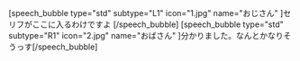 [speech_bubble type="std" subtype="L1" icon="1.jpg" name="おじさん" ]セリフがここに入るわけですよ [/speech_bubble]
[speech_bubble type="std" subtype="R1" icon="2.jpg" name="おばさん" ]分かりました。なんとかなりそうっす[/speech_bubble]
